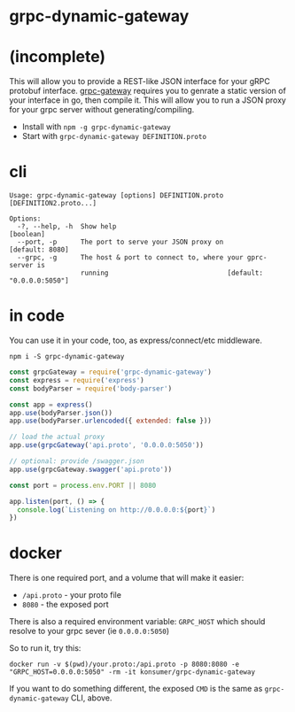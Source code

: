 # grpc-dynamic-gateway

# (incomplete)

This will allow you to provide a REST-like JSON interface for your gRPC protobuf interface. [grpc-gateway](https://github.com/grpc-ecosystem/grpc-gateway) requires you to genrate a static version of your interface in go, then compile it. This will allow you to run a JSON proxy for your grpc server without generating/compiling.

* Install with `npm -g grpc-dynamic-gateway`
* Start with `grpc-dynamic-gateway DEFINITION.proto`


# cli

```
Usage: grpc-dynamic-gateway [options] DEFINITION.proto [DEFINITION2.proto...]

Options:
  -?, --help, -h  Show help                                            [boolean]
  --port, -p      The port to serve your JSON proxy on           [default: 8080]
  --grpc, -g      The host & port to connect to, where your gprc-server is
                  running                              [default: "0.0.0.0:5050"]
```

# in code

You can use it in your code, too, as express/connect/etc middleware.

`npm i -S grpc-dynamic-gateway`

```js
const grpcGateway = require('grpc-dynamic-gateway')
const express = require('express')
const bodyParser = require('body-parser')

const app = express()
app.use(bodyParser.json())
app.use(bodyParser.urlencoded({ extended: false }))

// load the actual proxy
app.use(grpcGateway('api.proto', '0.0.0.0:5050'))

// optional: provide /swagger.json
app.use(grpcGateway.swagger('api.proto'))

const port = process.env.PORT || 8080

app.listen(port, () => {
  console.log(`Listening on http://0.0.0.0:${port}`)
})
```

# docker

There is one required port, and a volume that will make it easier:

- `/api.proto` - your proto file
- `8080` - the exposed port

There is also a required environment variable: `GRPC_HOST` which should resolve to your grpc sever (ie `0.0.0.0:5050`)

So to run it, try this:

```
docker run -v $(pwd)/your.proto:/api.proto -p 8080:8080 -e "GRPC_HOST=0.0.0.0:5050" -rm -it konsumer/grpc-dynamic-gateway
```

If you want to do something different, the exposed `CMD` is the same as `grpc-dynamic-gateway` CLI, above.